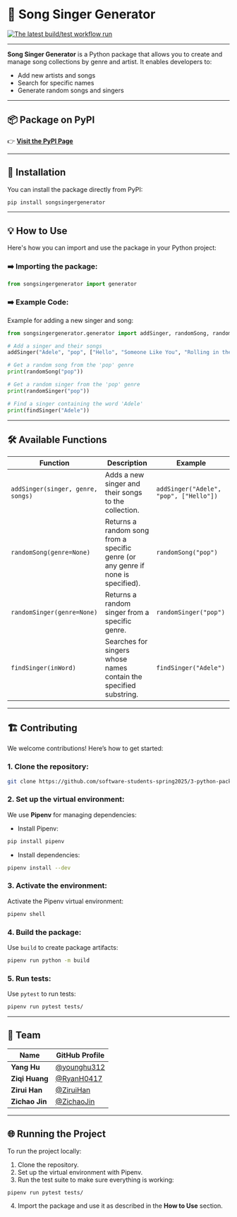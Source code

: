
# 🎵 Song Singer Generator

[![The latest build/test workflow run](https://github.com/software-students-spring2025/3-python-package-solapis/actions/workflows/ci.yml/badge.svg)](https://github.com/software-students-spring2025/3-python-package-solapis/actions/workflows/ci.yml) 

---

**Song Singer Generator** is a Python package that allows you to create and manage song collections by genre and artist. It enables developers to:
- Add new artists and songs  
- Search for specific names  
- Generate random songs and singers  

---

## 📦 **Package on PyPI**
👉 [**Visit the PyPI Page**](https://pypi.org/project/songsingergenerator/0.1.0/)  

---

## 🚀 **Installation**  
You can install the package directly from PyPI:

```bash
pip install songsingergenerator
```
---

## 💡 **How to Use**  
Here's how you can import and use the package in your Python project:

### ➡️ **Importing the package:**
```python
from songsingergenerator import generator
```

### ➡️ **Example Code:**
Example for adding a new singer and song:
```python
from songsingergenerator.generator import addSinger, randomSong, randomSinger, findSinger

# Add a singer and their songs
addSinger("Adele", "pop", ["Hello", "Someone Like You", "Rolling in the Deep"])

# Get a random song from the 'pop' genre
print(randomSong("pop"))

# Get a random singer from the 'pop' genre
print(randomSinger("pop"))

# Find a singer containing the word 'Adele'
print(findSinger("Adele"))
```

---

## 🛠️ **Available Functions**
| Function | Description | Example |
|----------|-------------|---------|
| `addSinger(singer, genre, songs)` | Adds a new singer and their songs to the collection. | `addSinger("Adele", "pop", ["Hello"])` |
| `randomSong(genre=None)` | Returns a random song from a specific genre (or any genre if none is specified). | `randomSong("pop")` |
| `randomSinger(genre=None)` | Returns a random singer from a specific genre. | `randomSinger("pop")` |
| `findSinger(inWord)` | Searches for singers whose names contain the specified substring. | `findSinger("Adele")` |

---

## 🏗️ **Contributing**  
We welcome contributions! Here’s how to get started:

### 1. **Clone the repository**:
```bash
git clone https://github.com/software-students-spring2025/3-python-package-solapis.git
```

### 2. **Set up the virtual environment**:
We use **Pipenv** for managing dependencies:

- Install Pipenv:
```bash
pip install pipenv
```

- Install dependencies:
```bash
pipenv install --dev
```

### 3. **Activate the environment**:
Activate the Pipenv virtual environment:
```bash
pipenv shell
```

### 4. **Build the package**:
Use `build` to create package artifacts:
```bash
pipenv run python -m build
```

### 5. **Run tests**:
Use `pytest` to run tests:
```bash
pipenv run pytest tests/
```

---

## 👥 **Team**
| Name | GitHub Profile |
|------|----------------|
| **Yang Hu** | [@younghu312](https://github.com/younghu312) |
| **Ziqi Huang** | [@RyanH0417](https://github.com/RyanH0417) |
| **Zirui Han** | [@ZiruiHan](https://github.com/ZiruiHan) |
| **Zichao Jin** | [@ZichaoJin](https://github.com/ZichaoJin) |

---

## 🌐 **Running the Project**
To run the project locally:
1. Clone the repository.
2. Set up the virtual environment with Pipenv.
3. Run the test suite to make sure everything is working:
```bash
pipenv run pytest tests/
```

4. Import the package and use it as described in the **How to Use** section.

